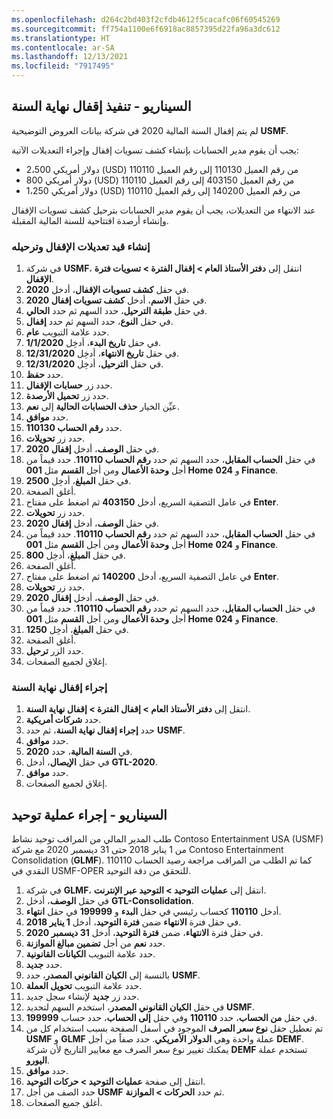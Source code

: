 ```yaml
---
ms.openlocfilehash: d264c2bd403f2cfdb4612f5cacafc06f60545269
ms.sourcegitcommit: ff754a1100e6f6918ac8857395d22fa96a3dc612
ms.translationtype: HT
ms.contentlocale: ar-SA
ms.lasthandoff: 12/13/2021
ms.locfileid: "7917495"
---
```

## <a name="scenario---perform-year-end-close"></a>السيناريو - تنفيذ إقفال نهاية السنة

لم يتم إقفال السنة المالية 2020 في شركة بيانات العروض التوضيحية **USMF‎**.

يجب أن يقوم مدير الحسابات بإنشاء كشف تسويات إقفال وإجراء التعديلات الآتية:

-   2،500 دولار أمريكي (USD) من رقم العميل 110130 إلى رقم العميل 110110
-   800 دولار أمريكي (USD) من رقم العميل 403150 إلى رقم العميل 110110
-   1،250 دولار أمريكي (USD) من رقم العميل 140200 إلى رقم العميل 110110


عند الانتهاء من التعديلات، يجب أن يقوم مدير الحسابات بترحيل كشف تسويات الإقفال وإنشاء أرصدة افتتاحية للسنة المالية المقبلة.

### <a name="create-and-post-a-closing-adjustment-entry"></a>إنشاء قيد تعديلات الإقفال وترحيله

1.  في شركة **USMF‎**، انتقل إلى **دفتر الأستاذ العام > إقفال الفترة > تسويات فترة الإقفال**.
2.  في حقل **كشف تسويات الإقفال**، أدخل **2020**.
3.  في حقل **الاسم**، أدخل **كشف تسويات إقفال 2020**.
4.  في حقل **طبقة الترحيل**، حدد السهم ثم حدد **الحالي**.
5.  في حقل **النوع**، حدد السهم ثم حدد **إقفال**.
6.  حدد علامة التبويب **عام**.
7.  في حقل **تاريخ البدء**، أدخِل **1/1/2020**.
8.  في حقل **تاريخ الانتهاء**، أدخِل **12/31/2020**.
9.  في حقل **الترحيل**، أدخِل **12/31/2020**.
10. حدد **حفظ**.
11. حدد زر **حسابات الإقفال**.
12. حدد زر **تحميل الأرصدة**.
13. عيِّن الخيار **حذف الحسابات الحالية** إلى **نعم**.
14. حدد **موافق**.
15. حدد **رقم الحساب 110130**.
16. حدد زر **تحويلات**.
17. في حقل **الوصف**، أدخل **إقفال 2020**.
18. في حقل **الحساب المقابل**، حدد السهم ثم حدد **رقم الحساب 110110**. حدد قيماً من أجل **وحدة الأعمال** ومن أجل **القسم** مثل **001 Home** و **024 Finance**.
19. في حقل **المبلغ**، أدخِل **2500**.
20. أغلق الصفحة.
21. في عامل التصفية السريع، أدخل **403150** ثم اضغط على مفتاح **Enter‎**.
22. حدد زر **تحويلات**.
23. في حقل **الوصف**، أدخل **إقفال 2020**.
24. في حقل **الحساب المقابل**، حدد السهم ثم حدد **رقم الحساب 110110**. حدد قيماً من أجل **وحدة الأعمال** ومن أجل **القسم** مثل **001 Home** و **024 Finance**.
25. في حقل **المبلغ**، أدخِل **800**.
26. أغلق الصفحة.
27. في عامل التصفية السريع، أدخل **140200** ثم اضغط على مفتاح **Enter‎**.
28. حدد زر **تحويلات**.
29. في حقل **الوصف**، أدخل **إقفال 2020**.
30. في حقل **الحساب المقابل**، حدد السهم ثم حدد **رقم الحساب 110110**. حدد قيماً من أجل **وحدة الأعمال** ومن أجل **القسم** مثل **001 Home** و **024 Finance**.
31. في حقل **المبلغ**، أدخِل **1250**.
32. أغلق الصفحة.
33. حدد الزر **ترحيل**.
34. إغلاق لجميع الصفحات.

### <a name="perform-the-year-end-close"></a>إجراء إقفال نهاية السنة

1.  انتقل إلى **دفتر الأستاذ العام > إقفال الفترة > إقفال نهاية السنة**.
2.  حدد **شركات أمريكية**.
3.  حدد **إجراء إقفال نهاية السنة**، ثم حدد **USMF**.
4.  حدد **موافق**.
5.  في **السنة المالية**، حدد **2020**.
6.  في حقل **الإيصال‬**، أدخل **GTL-2020**.
7.  حدد **موافق**.
8.  إغلاق لجميع الصفحات.

## <a name="scenario---perform-a-consolidation"></a>السيناريو - إجراء عملية توحيد

طلب المدير المالي من المراقب توحيد نشاط Contoso Entertainment USA ‏(USMF) من 1 يناير 2018 حتى 31 ديسمبر 2020 مع شركة Contoso Entertainment Consolidation (**GLMF**). كما تم الطلب من المراقب مراجعة رصيد الحساب 110110 النقدي في USMF-OPER للتحقق من دقة التوحيد.

1.  في شركة **GLMF‎**، انتقل إلى **عمليات التوحيد > التوحيد عبر الإنترنت**.
2.  في حقل **الوصف**، أدخل **GTL-Consolidation**.
3.  أدخل **110110** كحساب رئيسي في حقل **البدء** و **199999** في حقل **انتهاء**.
4.  في حقل فترة **الانتهاء** ضمن **فترة التوحيد**، أدخل **1 يناير 2018**.
5.  في حقل فترة **الانتهاء**، ضمن **فترة التوحيد**، أدخل **31 ديسمبر 2020**.
6.  حدد **نعم** من أجل **تضمين مبالغ الموازنة**.
7.  حدد علامة التبويب **الكيانات القانونية**.
8.  حدد **جديد**.
9.  بالنسبة إلى **الكيان القانوني المصدر**، حدد **USMF‎**.
10. حدد علامة التبويب **تحويل العملة**.
11.  حدد زر **جديد** لإنشاء سجل جديد.
12.  في حقل **الكيان القانوني المصدر**، استخدم السهم لتحديد **USMF‎**.
13.  في حقل **من الحساب**، حدد **110110** وفي حقل **إلى الحساب**، حدد حساب **199999**.
14. تم تعطيل حقل **نوع سعر الصرف** الموجود في أسفل الصفحة بسبب استخدام كل من **USMF‎** و **GLMF**‎ عملة واحدة وهي **الدولار الأمريكي**. حدد صفاً من أجل **DEMF‎**. يمكنك تغيير نوع سعر الصرف مع معايير التاريخ لأن شركة **DEMF‎** تستخدم عملة **اليورو**.
15. حدد **موافق**.
16. انتقل إلى صفحة **عمليات التوحيد > حركات التوحيد**.
17. حدد الصف من أجل **USMF‎** ثم حدد **الحركات > الموازنة**.
18. أغلق جميع الصفحات.
